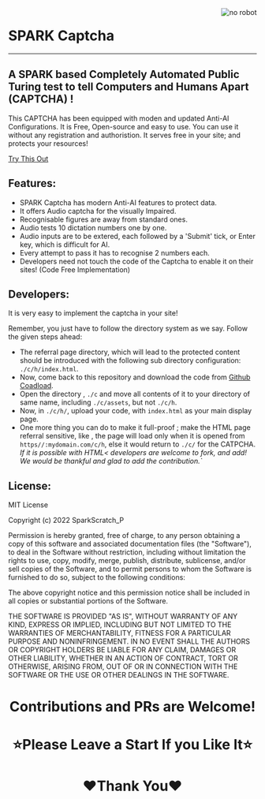 <img src="https://raw.githubusercontent.com/SparkScratch-P/SPARK-Captcha/776fe275e803e633a875a4ed34acd445f96cdf1f/sphere-smile-bioman-avatar-1-red-a72cf4bd00d82ecfb8a05d2dec09fdd2.svg" align="right" alt="no robot">

# SPARK Captcha

---
## A SPARK based Completely Automated Public Turing test to tell Computers and Humans Apart (CAPTCHA) !

 This CAPTCHA has been equipped with moden and updated Anti-AI Configurations. It is Free, Open-source and easy to use. You can use it without any registration and authoristion. It serves free in your site; and protects your resources!
 

<a class="buttons github" href="https://sparkscratch-p.github.io/SPARK-Captcha/c/">Try This Out</a>
 
## Features:
 
 - SPARK Captcha has modern Anti-AI features to protect data.
 - It offers Audio captcha for the visually Impaired.
 - Recognisable figures are away from standard ones.
 - Audio tests 10 dictation numbers one by one.
 - Audio inputs are to be extered, each followed by a 'Submit' tick, or Enter key, which is difficult for AI.
 - Every attempt to pass it has to recognise 2 numbers each.
 - Developers need not touch the code of the Captcha to enable it on their sites! (Code Free Implementation)

## Developers:

 It is very easy to implement the captcha in your site!
 
 Remember, you just have to follow the directory system as we say. Follow the given steps ahead:
 
 - The referral page directory, which will lead to the protected content should be introduced with the following sub directory configuration: `./c/h/index.html`.
 - Now, come back to this repository and download the code from [Github Coadload](https://codeload.github.com/SparkScratch-P/SPARK-Captcha/zip/refs/heads/main).
 - Open the directory , `./c` and move all contents of it to your directory of same name, including `./c/assets`, but not `./c/h`. 
 - Now, in `./c/h/`, upload your code, with `index.html` as your main display page.
 - One more thing you can do to make it full-proof ; make the HTML page referral sensitive, like , the page will load only when it is opened from `https//:mydomain.com/c/h`, else it would return to `./c/` for the CATPCHA. *If it is possible with HTML< developers are welcome to fork, and add! We would be thankful and glad to add the contribution.`*

## License:


MIT License

Copyright (c) 2022 SparkScratch_P

Permission is hereby granted, free of charge, to any person obtaining a copy
of this software and associated documentation files (the "Software"), to deal
in the Software without restriction, including without limitation the rights
to use, copy, modify, merge, publish, distribute, sublicense, and/or sell
copies of the Software, and to permit persons to whom the Software is
furnished to do so, subject to the following conditions:

The above copyright notice and this permission notice shall be included in all
copies or substantial portions of the Software.

THE SOFTWARE IS PROVIDED "AS IS", WITHOUT WARRANTY OF ANY KIND, EXPRESS OR
IMPLIED, INCLUDING BUT NOT LIMITED TO THE WARRANTIES OF MERCHANTABILITY,
FITNESS FOR A PARTICULAR PURPOSE AND NONINFRINGEMENT. IN NO EVENT SHALL THE
AUTHORS OR COPYRIGHT HOLDERS BE LIABLE FOR ANY CLAIM, DAMAGES OR OTHER
LIABILITY, WHETHER IN AN ACTION OF CONTRACT, TORT OR OTHERWISE, ARISING FROM,
OUT OF OR IN CONNECTION WITH THE SOFTWARE OR THE USE OR OTHER DEALINGS IN THE
SOFTWARE.

<h1 align="center"> Contributions and PRs are Welcome! </h1>
<h1 align="center"> ⭐Please Leave a Start If you Like It⭐ </h1>
<h1 align="center"> ❤️Thank You❤️ </h1>

